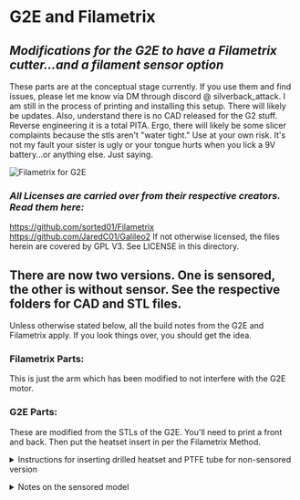 # G2E and Filametrix
## _Modifications for the G2E to have a Filametrix cutter...and a filament sensor option_
These parts are at the conceptual stage currently. If you use them and find issues, please let me know via DM through discord @ silverback_attack. I am still in the process of printing and installing this setup. There will likely be updates.
Also, understand there is no CAD released for the G2 stuff. Reverse engineering it is a total PITA. Ergo, there will likely be some slicer complaints because the stls aren't "water tight."
Use at your own risk. It's not my fault your sister is ugly or your tongue hurts when you lick a 9V battery...or anything else. Just saying.

![Filametrix for G2E](https://github.com/IRTrail/Voron-Stuff/assets/53546870/7d406f1e-ca80-48ee-9c7e-a4754e9f7497)


### _All Licenses are carried over from their respective creators. Read them here:_
https://github.com/sorted01/Filametrix
https://github.com/JaredC01/Galileo2
If not otherwise licensed, the files herein are covered by GPL V3. See LICENSE in this directory.  

## There are now two versions. One is sensored, the other is without sensor. See the respective folders for CAD and STL files.
Unless otherwise stated below, all the build notes from the G2E and Filametrix apply. If you look things over, you should get the idea.

### Filametrix Parts:
This is just the arm which has been modified to not interfere with the G2E motor.  

### G2E Parts:
These are modified from the STLs of the G2E. You'll need to print a front and back. Then put the heatset insert in per the Filametrix Method.  

<details><summary>Instructions for inserting drilled heatset and PTFE tube for non-sensored version</summary>  
  
#### Deviation (non-sensored):
I ended up installing the heatset insert in the front and drilling it out to 4mm with progressively larger drills. I made the drilled hole just about to the location where the extruder gears "point" is. Then I installed a piece of PTFE tube in it, and trimmed it flush.

If you don't want to do that, the CAD is such that the filament path is sized for 1.75mm filament (or at least what the G2E guys thought was a good diameter for 1.75mm filament) all the way to the heatset. Let me know if you use this and how it works.

As an aside, it is an utter PITA to get that PTFE tube in the motor plate. I finally figured out that if you cut a piece a bit long, then put the tubing on a 1.5mm hex driver, the kind that looks like a small screw driver with a *comfortable* handle, you can easily push the tubing in place. Then trim flush.

1. Cut the tube a bit too long:  
![PXL_20231220_142135729](https://github.com/IRTrail/Voron-Stuff/assets/53546870/70fdd213-97e0-4778-836b-e7b3f58f3931)  

2. ***IMPORTANT!*** You'll need to countersink the end of the PTFE tube that goes toward the gears. Otherwise, the flat end of the tip will catch and absolutely NOT feed. Seriously.  
Just use a countersink cutter like you'd find in the woodworking section of the hardware store. Alternatively, if you're into R/C stuff, a body reamer for R/C cars works well.  

3. Fit the tube on a 1.5mm hex driver. In the picture is a Bondhus brand driver. I think I got the set on Amazon for $17 or so. Note that the countersink end goes AWAY from the driver handle.  
![PXL_20231220_142354741](https://github.com/IRTrail/Voron-Stuff/assets/53546870/631eb58b-8c05-4407-b9b2-506ac4c0cc7e)

4. Push the tube in to place. I mean PUSH! It takes a bit of effort, but make sure you get it all the way in. (TWSS)  
![PXL_20231220_142429565](https://github.com/IRTrail/Voron-Stuff/assets/53546870/0e34f2db-9504-40ac-ba4d-af43514da0a3)  
Here's the tube seated in the extruder body:  
![PXL_20231220_142527996](https://github.com/IRTrail/Voron-Stuff/assets/53546870/49bd3322-76a1-4ed9-ab66-ba7b9bd680b4)  

5. Trim the tube flush with the drilled out heat set:  

###### Notes:
I am not entirely sure how much the heat set helps. I *think* it was intended to create a nice hard surface to shear against the blade. However, it seems to work well with the PTFE tube in there. If I get to the point that I print another extruder body, I'll try one without the heatset and a bore sized for the PTFE tube instead.</details>

<details><summary>Notes on the sensored model</summary>  
  
### This is beta-ish. I have not printed and used it yet. Give me feedback if you print and use before I do.  

1. The design uses a 6x3 magnet to act as a roller between the switch and filament path. Other designs use a 7mm ball. I don't have a bunch of those lying around. However, I do have a plethora of 6x3mm magnets. I figure anyone who has built a Voron 2.4 likely has one which escaped under the couch cushion at some point.  
3. It uses the standard D2F switch called out in the Voron 2.4 Bill of Materials.  
4. There are holes in the front of the body to accept 2mm socket head sheetmetal screws.  
5. There are supports. I'm sorry, it's the best I could do. They should break away pretty easy if your printer is tuned well. Dig them out with a screwdriver or needle nose pliers.
6. The distance from the switch centerline to the top of the nozzle is 68.3 (ish) mm according to CAD for a Rapido (the OG non Super Ultra Slap Yo Momma High Flow) hotend.  
7. It should fit an SB2040 from Mellow. I don't have a BTT version. I won't have the BTT version. I never expect to give any more of my hard earned dollars to BTT unless their customer support starts acting like...well, customer support. Besides, ruler/bolt gauges are way cooler than ducks. Just saying.</details>
